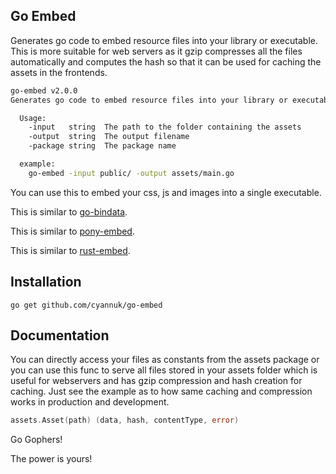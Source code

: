 ## Go Embed
Generates go code to embed resource files into your library or executable.
This is more suitable for web servers as it gzip compresses all the files
automatically and computes the hash so that it can be used for caching the
assets in the frontends.

```bash
go-embed v2.0.0
Generates go code to embed resource files into your library or executable

  Usage:
    -input   string  The path to the folder containing the assets
    -output  string  The output filename
    -package string  The package name

  example:
    go-embed -input public/ -output assets/main.go
```

You can use this to embed your css, js and images into a single executable.

This is similar to [go-bindata](https://github.com/jteeuwen/go-bindata).

This is similar to [pony-embed](https://github.com/pyros2097/pony-embed).

This is similar to [rust-embed](https://github.com/pyros2097/rust-embed).

## Installation
```
go get github.com/cyannuk/go-embed
```

## Documentation
You can directly access your files as constants from the assets package or
you can use this func to serve all files stored in your assets folder which is useful for webservers and has gzip compression and hash creation for caching. Just see the example as to how same caching and compression works in
production and development.
```go
assets.Asset(path) (data, hash, contentType, error)
```

Go Gophers!

The power is yours!
